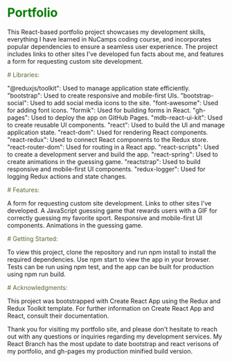 # <span style="color: green;"> Portfolio</span>

This React-based portfolio project showcases my development skills, everything I have learned in NuCamps coding course, and incorporates popular dependencies to ensure a seamless user experience. The project includes links to other sites I've developed fun facts about me, and features a form for requesting custom site development.

<span style="color: #556B2F;"># Libraries:</span>

"@reduxjs/toolkit": Used to manage application state efficiently.
"bootstrap": Used to create responsive and mobile-first UIs.
"bootstrap-social": Used to add social media icons to the site.
"font-awesome": Used for adding font icons.
"formik": Used for building forms in React.
"gh-pages": Used to deploy the app on GitHub Pages.
"mdb-react-ui-kit": Used to create reusable UI components.
"react": Used to build the UI and manage application state.
"react-dom": Used for rendering React components.
"react-redux": Used to connect React components to the Redux store.
"react-router-dom": Used for routing in a React app.
"react-scripts": Used to create a development server and build the app.
"react-spring": Used to create animations in the guessing game.
"reactstrap": Used to build responsive and mobile-first UI components.
"redux-logger": Used for logging Redux actions and state changes.

<span style="color: #556B2F;"># Features:</span>

A form for requesting custom site development.
Links to other sites I've developed.
A JavaScript guessing game that rewards users with a GIF for correctly guessing my favorite sport.
Responsive and mobile-first UI components.
Animations in the guessing game.

<span style="color: #556B2F;"># Getting Started:</span>

To view this project, clone the repository and run npm install to install the required dependencies. Use npm start to view the app in your browser. Tests can be run using npm test, and the app can be built for production using npm run build.

<span style="color: #556B2F;"># Acknowledgments:</span>

This project was bootstrapped with Create React App using the Redux and Redux Toolkit template. For further information on Create React App and React, consult their documentation.

Thank you for visiting my portfolio site, and please don't hesitate to reach out with any questions or inquiries regarding my development services. My React Branch has the most update to date bootstrap and react verisons of my portfolio, and gh-pages my production minified build version.
